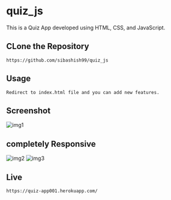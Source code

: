 # quiz_js
This is a Quiz App developed using HTML, CSS, and JavaScript.


## CLone the Repository
```
https://github.com/sibashish99/quiz_js

```

## Usage
```
Redirect to index.html file and you can add new features.

```
## Screenshot
![img1](https://user-images.githubusercontent.com/62691250/119231281-b3456200-bb3d-11eb-903d-e0adf7bda066.png)

## completely Responsive
![img2](https://user-images.githubusercontent.com/62691250/119231295-c0625100-bb3d-11eb-8175-ae05d18f1321.png)
![img3](https://user-images.githubusercontent.com/62691250/119231308-d5d77b00-bb3d-11eb-88a3-d8a6070f146a.png)



## Live
```
https://quiz-app001.herokuapp.com/

```

